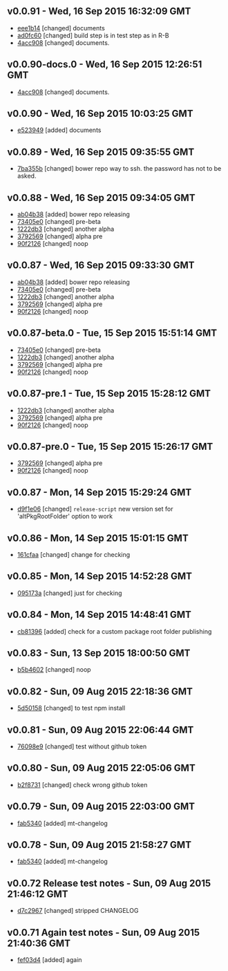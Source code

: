 v0.0.91 - Wed, 16 Sep 2015 16:32:09 GMT
---------------------------------------

- [eee1b14](../../commit/eee1b14) [changed] documents
- [ad0fc60](../../commit/ad0fc60) [changed] build step is in test step as in R-B
- [4acc908](../../commit/4acc908) [changed] documents.



v0.0.90-docs.0 - Wed, 16 Sep 2015 12:26:51 GMT
----------------------------------------------

- [4acc908](../../commit/4acc908) [changed] documents.



v0.0.90 - Wed, 16 Sep 2015 10:03:25 GMT
---------------------------------------

- [e523949](../../commit/e523949) [added] documents



v0.0.89 - Wed, 16 Sep 2015 09:35:55 GMT
---------------------------------------

- [7ba355b](../../commit/7ba355b) [changed] bower repo way to ssh. the password has not to be asked.



v0.0.88 - Wed, 16 Sep 2015 09:34:05 GMT
---------------------------------------

- [ab04b38](../../commit/ab04b38) [added] bower repo releasing
- [73405e0](../../commit/73405e0) [changed] pre-beta
- [1222db3](../../commit/1222db3) [changed] another alpha
- [3792569](../../commit/3792569) [changed] alpha pre
- [90f2126](../../commit/90f2126) [changed] noop



v0.0.87 - Wed, 16 Sep 2015 09:33:30 GMT
---------------------------------------

- [ab04b38](../../commit/ab04b38) [added] bower repo releasing
- [73405e0](../../commit/73405e0) [changed] pre-beta
- [1222db3](../../commit/1222db3) [changed] another alpha
- [3792569](../../commit/3792569) [changed] alpha pre
- [90f2126](../../commit/90f2126) [changed] noop



v0.0.87-beta.0 - Tue, 15 Sep 2015 15:51:14 GMT
----------------------------------------------

- [73405e0](../../commit/73405e0) [changed] pre-beta
- [1222db3](../../commit/1222db3) [changed] another alpha
- [3792569](../../commit/3792569) [changed] alpha pre
- [90f2126](../../commit/90f2126) [changed] noop



v0.0.87-pre.1 - Tue, 15 Sep 2015 15:28:12 GMT
---------------------------------------------

- [1222db3](../../commit/1222db3) [changed] another alpha
- [3792569](../../commit/3792569) [changed] alpha pre
- [90f2126](../../commit/90f2126) [changed] noop



v0.0.87-pre.0 - Tue, 15 Sep 2015 15:26:17 GMT
---------------------------------------------

- [3792569](../../commit/3792569) [changed] alpha pre
- [90f2126](../../commit/90f2126) [changed] noop



v0.0.87 - Mon, 14 Sep 2015 15:29:24 GMT
---------------------------------------

- [d9f1e06](../../commit/d9f1e06) [changed] `release-script` new version set for 'altPkgRootFolder' option to work



v0.0.86 - Mon, 14 Sep 2015 15:01:15 GMT
---------------------------------------

- [161cfaa](../../commit/161cfaa) [changed] change for checking



v0.0.85 - Mon, 14 Sep 2015 14:52:28 GMT
---------------------------------------

- [095173a](../../commit/095173a) [changed] just for checking



v0.0.84 - Mon, 14 Sep 2015 14:48:41 GMT
---------------------------------------

- [cb81396](../../commit/cb81396) [added] check for a custom package root folder publishing



v0.0.83 - Sun, 13 Sep 2015 18:00:50 GMT
---------------------------------------

- [b5b4602](../../commit/b5b4602) [changed] noop



v0.0.82 - Sun, 09 Aug 2015 22:18:36 GMT
---------------------------------------

- [5d50158](../../commit/5d50158) [changed] to test npm install



v0.0.81 - Sun, 09 Aug 2015 22:06:44 GMT
---------------------------------------

- [76098e9](../../commit/76098e9) [changed] test without github token



v0.0.80 - Sun, 09 Aug 2015 22:05:06 GMT
---------------------------------------

- [b2f8731](../../commit/b2f8731) [changed] check wrong github token



v0.0.79 - Sun, 09 Aug 2015 22:03:00 GMT
---------------------------------------

- [fab5340](../../commit/fab5340) [added] mt-changelog



v0.0.78 - Sun, 09 Aug 2015 21:58:27 GMT
---------------------------------------

- [fab5340](../../commit/fab5340) [added] mt-changelog



v0.0.72 Release test notes - Sun, 09 Aug 2015 21:46:12 GMT
----------------------------------------------------------

- [d7c2967](../../commit/d7c2967) [changed] stripped CHANGELOG


v0.0.71 Again test notes - Sun, 09 Aug 2015 21:40:36 GMT
--------------------------------------------------------

- [fef03d4](../../commit/fef03d4) [added] again
